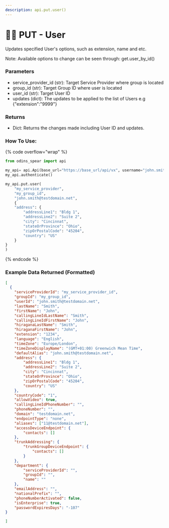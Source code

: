 ```yaml
---
description: api.put.user()
---
```


# 👩‍💻 PUT - User

Updates specified User's options, such as extension, name and etc.

Note: Available options to change can be seen through: get.user_by_id()

### Parameters&#x20;

* service_provider_id (str): Target Service Provider where group is located
* group_id (str): Target Group ID where user is located
* user_id (str): Target User ID
* updates (dict): The updates to be applied to the list of Users e.g {"extension":"9999"}

### Returns

* Dict: Returns the changes made including User ID and updates.

### How To Use:

{% code overflow="wrap" %}
```python
from odins_spear import api

my_api= api.Api(base_url="https://base_url/api/vx", username="john.smith", password="ODIN_INSTANCE_1")
my_api.authenticate()

my_api.put.user(
    "my_service_provider",
    "my_group_id", 
    "john.smith@testdomain.net",
    {
    "address": {
        "addressLine1": "Bldg 1",
        "addressLine2": "Suite 2",
        "city": "Cincinnat",
        "stateOrProvince": "Ohio",
        "zipOrPostalCode": "45204",
        "country": "US"
    }
}
)
```
{% endcode %}

### Example Data Returned (Formatted)

```json
[
  {
    "serviceProviderId": "my_service_provider_id",
    "groupId": "my_group_id",
    "userId": "john.smith@testdomain.net",
    "lastName": "Smith",
    "firstName": "John",
    "callingLineIdLastName": "Smith",
    "callingLineIdFirstName": "John",
    "hiraganaLastName": "Smith",
    "hiraganaFirstName": "John",
    "extension": "1234",
    "language": "English",
    "timeZone": "Europe/London",
    "timeZoneDisplayName": "(GMT+01:00) Greenwich Mean Time",
    "defaultAlias": "john.smith@testdomain.net",
    "address": {
        "addressLine1": "Bldg 1",
        "addressLine2": "Suite 2",
        "city": "Cincinnat",
        "stateOrProvince": "Ohio",
        "zipOrPostalCode": "45204",
        "country": "US"
    },
    "countryCode": "1",
    "allowVideo": true,
    "callingLineIdPhoneNumber": "",
    "phoneNumber": "",
    "domain": "testdomain.net",
    "endpointType": "none",
    "aliases": ["11@testdomain.net"],
    "accessDeviceEndpoint": {
        "contacts": []
    },
    "trunkAddressing": {
        "trunkGroupDeviceEndpoint": {
            "contacts": []
        }
    },
    "department": {
        "serviceProviderId": "",
        "groupId": "",
        "name": ""
    },
    "emailAddress": "",
    "nationalPrefix": "",
    "phoneNumberActivated": false,
    "isEnterprise": true,
    "passwordExpiresDays": "-107"
}

]

```
